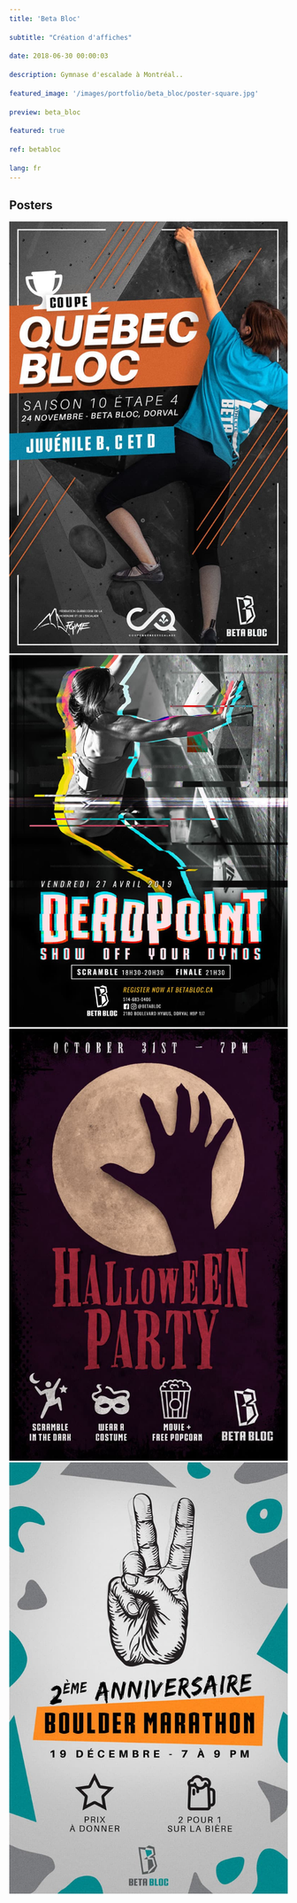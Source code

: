 ```yaml
---
title: 'Beta Bloc'

subtitle: "Création d'affiches"

date: 2018-06-30 00:00:03

description: Gymnase d'escalade à Montréal.. 

featured_image: '/images/portfolio/beta_bloc/poster-square.jpg'

preview: beta_bloc

featured: true

ref: betabloc

lang: fr
---
```



## Posters

<div class="gallery narrow-wrap" data-columns="2">
	<img src="/images/portfolio/beta_bloc/coupe_quebec.jpg">
	<img src="/images/portfolio/beta_bloc/deadpoint4.jpg">
	<img src="/images/portfolio/beta_bloc/halloween.jpg">
	<img src="/images/portfolio/beta_bloc/2_year_anniversary.jpg">
</div>